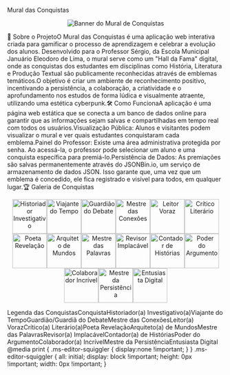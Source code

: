 Mural das Conquistas<div align="center"></div><p align="center"><img src="https://i.imgur.com/u5a7e6g.png" alt="Banner do Mural de Conquistas"></p>🚀 Sobre o ProjetoO Mural das Conquistas é uma aplicação web interativa criada para gamificar o processo de aprendizagem e celebrar a evolução dos alunos. Desenvolvido para o Professor Sérgio, da Escola Municipal Januário Eleodoro de Lima, o mural serve como um "Hall da Fama" digital, onde as conquistas dos estudantes em disciplinas como História, Literatura e Produção Textual são publicamente reconhecidas através de emblemas temáticos.O objetivo é criar um ambiente de reconhecimento positivo, incentivando a persistência, a colaboração, a criatividade e o aprofundamento nos estudos de forma lúdica e visualmente atraente, utilizando uma estética cyberpunk.🛠️ Como FuncionaA aplicação é uma página web estática que se conecta a um banco de dados online para garantir que as informações sejam salvas e compartilhadas em tempo real com todos os usuários.Visualização Pública: Alunos e visitantes podem visualizar o mural e ver quais estudantes conquistaram cada emblema.Painel do Professor: Existe uma área administrativa protegida por senha. Ao acessá-la, o professor pode selecionar um aluno e uma conquista específica para premiá-lo.Persistência de Dados: As premiações são salvas permanentemente através do JSONBin.io, um serviço de armazenamento de dados JSON. Isso garante que, uma vez que um emblema é concedido, ele fica registrado e visível para todos, em qualquer lugar.🏆 Galeria de Conquistas<p align="center"><img src="https://oda.nekoweb.org/badges/Gemini_Generated_Image_1o0oh11o0oh11o0o.png" width="80" alt="Historiador Investigativo"><img src="https://oda.nekoweb.org/badges/Gemini_Generated_Image_23uuf123uuf123uu.png" width="80" alt="Viajante do Tempo"><img src="https://oda.nekoweb.org/badges/Gemini_Generated_Image_3od0ct3od0ct3od0.png" width="80" alt="Guardião do Debate"><img src="https://oda.nekoweb.org/badges/Gemini_Generated_Image_7fue387fue387fue.png" width="80" alt="Mestre das Conexões"><img src="https://oda.nekoweb.org/badges/Gemini_Generated_Image_8rl7cd8rl7cd8rl7.png" width="80" alt="Leitor Voraz"><img src="https://oda.nekoweb.org/badges/Gemini_Generated_Image_dkxxrpdkxxrpdkxx.png" width="80" alt="Crítico Literário"><img src="https://oda.nekoweb.org/badges/Gemini_Generated_Image_gu9j15gu9j15gu9j.png" width="80" alt="Poeta Revelação"><img src="https://oda.nekoweb.org/badges/Gemini_Generated_Image_iv4loriv4loriv4l.png" width="80" alt="Arquiteto de Mundos"><img src="https://oda.nekoweb.org/badges/Gemini_Generated_Image_oe7724oe7724oe77.png" width="80" alt="Mestre das Palavras"><img src="https://oda.nekoweb.org/badges/Gemini_Generated_Image_pal527pal527pal5.png" width="80" alt="Revisor Implacável"><img src="https://oda.nekoweb.org/badges/Gemini_Generated_Image_par0fppar0fppar0.png" width="80" alt="Contador de Histórias"><img src="https://oda.nekoweb.org/badges/Gemini_Generated_Image_rntrmmrntrmmrntr.png" width="80" alt="Poder do Argumento"><img src="https://oda.nekoweb.org/badges/Gemini_Generated_Image_uo499wuo499wuo49.png" width="80" alt="Colaborador Incrível"><img src="https://oda.nekoweb.org/badges/Gemini_Generated_Image_wts3jewts3jewts3.png" width="80" alt="Mestre da Persistência"><img src="https://oda.nekoweb.org/badges/Gemini_Generated_Image_yg4ur4yg4ur4yg4u.png" width="80" alt="Entusiasta Digital"></p>Legenda das ConquistasConquistaHistoriador(a) Investigativo(a)Viajante do TempoGuardião/Guardiã do DebateMestre das ConexõesLeitor(a) VorazCrítico(a) Literário(a)Poeta RevelaçãoArquiteto(a) de MundosMestre das PalavrasRevisor(a) ImplacávelContador(a) de HistóriasPoder do ArgumentoColaborador(a) IncrívelMestre da PersistênciaEntusiasta Digital
  @media print {
    .ms-editor-squiggler {
        display:none !important;
    }
  }
  .ms-editor-squiggler {
    all: initial;
    display: block !important;
    height: 0px !important;
    width: 0px !important;
  }
